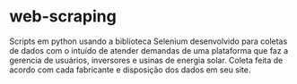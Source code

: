 # web-scraping
Scripts em python usando a biblioteca Selenium desenvolvido para coletas de dados com o intuído de atender demandas de uma plataforma que  faz a gerencia de usuários,  inversores e  usinas de energia solar. Coleta feita de acordo com cada fabricante e disposição dos dados em seu site.
